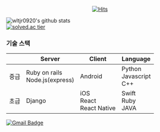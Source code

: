   <div align=center>
	
 [![Hits](https://hits.seeyoufarm.com/api/count/incr/badge.svg?url=https%3A%2F%2Fgithub.com%2Fwltjr0920&count_bg=%2379C83D&title_bg=%23555555&icon=&icon_color=%23E7E7E7&title=hits&edge_flat=false)](https://hits.seeyoufarm.com)             
  </div>
  
![wltjr0920's github stats](https://github-readme-stats.vercel.app/api?username=wltjr0920&show_icons=true)  
[![solved.ac tier](http://mazassumnida.wtf/api/generate_badge?boj=wltjr0920)](https://solved.ac/wltjr0920)
### 기술 스택
|      | Server                              | Client                           | Language                        |
| ---- | ----------------------------------- | -------------------------------- | ------------------------------- |
| 중급 | Ruby on rails<br />Node.js(express) | Android                          | Python<br />Javascript<br />C++ |
| 초급 | Django<br />                        | iOS<br />React<br />React Native | Swift<br />Ruby<br />JAVA       |





	
  [![Gmail Badge](https://img.shields.io/badge/Gmail-d14836?style=flat-square&logo=Gmail&logoColor=white&link=mailto:snugyun01@gmail.com)](mailto:wltjr0920@ajou.ac.kr)
	
<!--
**wltjr0920/wltjr0920** is a ✨ _special_ ✨ repository because its `README.md` (this file) appears on your GitHub profile.

Here are some ideas to get you started:

- 🔭 I’m currently working on ...
- 🌱 I’m currently learning ...
- 👯 I’m looking to collaborate on ...
- 🤔 I’m looking for help with ...
- 💬 Ask me about ...
- 📫 How to reach me: ...
- 😄 Pronouns: ...
- ⚡ Fun fact: ...
-->
